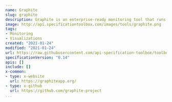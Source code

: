 ```yaml
---
name: Graphite
slug: graphite
description: Graphite is an enterprise-ready monitoring tool that runs equally well on cheap hardware or Cloud infrastructure. Teams use Graphite to track the performance of their websites, applications, business services, and networked servers. It marked the start of a new generation of monitoring tools, making it easier than ever to store, retrieve, share, and visualize time-series data.
image: http://api.specificationtoolbox.com/images/tools/graphite.png
tags:
- Monitoring
- Visualizations
created: "2021-01-24"
modified: "2021-01-24"
url: https://raw.githubusercontent.com/api-specification-toolbox/toolbox/main/_tools/graphite.md
specificationVersion: "0.14"
apis: []
include: []
x-common:
- type: x-website
  url: https://graphiteapp.org/
- type: x-github
  url: https://github.com/graphite-project
...
```

